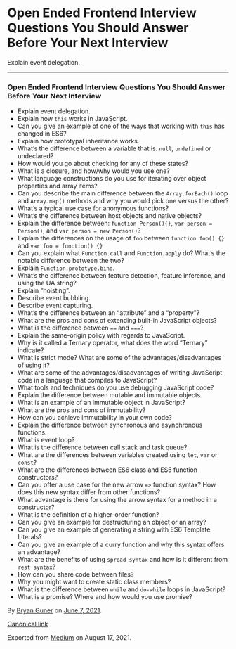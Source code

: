 Open Ended Frontend Interview Questions You Should Answer Before Your Next Interview
====================================================================================

Explain event delegation.

------------------------------------------------------------------------

### Open Ended Frontend Interview Questions You Should Answer Before Your Next Interview

-   <span id="b078">Explain event delegation.</span>
-   <span id="949e">Explain how `this` works in JavaScript.</span>
-   <span id="8cb9">Can you give an example of one of the ways that working with `this` has changed in ES6?</span>
-   <span id="47b9">Explain how prototypal inheritance works.</span>
-   <span id="beed">What’s the difference between a variable that is: `null`, `undefined` or undeclared?</span>
-   <span id="5db2">How would you go about checking for any of these states?</span>
-   <span id="008e">What is a closure, and how/why would you use one?</span>
-   <span id="19aa">What language constructions do you use for iterating over object properties and array items?</span>
-   <span id="2757">Can you describe the main difference between the `Array.forEach()` loop and `Array.map()` methods and why you would pick one versus the other?</span>
-   <span id="b1f7">What’s a typical use case for anonymous functions?</span>
-   <span id="a0e5">What’s the difference between host objects and native objects?</span>
-   <span id="b6c8">Explain the difference between: `function Person(){}`, `var person = Person()`, and `var person = new Person()`?</span>
-   <span id="b3d8">Explain the differences on the usage of `foo` between `function foo() {}` and `var foo = function() {}`</span>
-   <span id="87c0">Can you explain what `Function.call` and `Function.apply` do? What’s the notable difference between the two?</span>
-   <span id="604c">Explain `Function.prototype.bind`.</span>
-   <span id="65d9">What’s the difference between feature detection, feature inference, and using the UA string?</span>
-   <span id="022a">Explain “hoisting”.</span>
-   <span id="04c6">Describe event bubbling.</span>
-   <span id="ed30">Describe event capturing.</span>
-   <span id="7471">What’s the difference between an “attribute” and a “property”?</span>
-   <span id="c83d">What are the pros and cons of extending built-in JavaScript objects?</span>
-   <span id="8fbf">What is the difference between `==` and `===`?</span>
-   <span id="0901">Explain the same-origin policy with regards to JavaScript.</span>
-   <span id="fd25">Why is it called a Ternary operator, what does the word “Ternary” indicate?</span>
-   <span id="552f">What is strict mode? What are some of the advantages/disadvantages of using it?</span>
-   <span id="bf1a">What are some of the advantages/disadvantages of writing JavaScript code in a language that compiles to JavaScript?</span>
-   <span id="e73c">What tools and techniques do you use debugging JavaScript code?</span>
-   <span id="9623">Explain the difference between mutable and immutable objects.</span>
-   <span id="59bf">What is an example of an immutable object in JavaScript?</span>
-   <span id="ef26">What are the pros and cons of immutability?</span>
-   <span id="3309">How can you achieve immutability in your own code?</span>
-   <span id="f884">Explain the difference between synchronous and asynchronous functions.</span>
-   <span id="8e1c">What is event loop?</span>
-   <span id="b4f5">What is the difference between call stack and task queue?</span>
-   <span id="55a2">What are the differences between variables created using `let`, `var` or `const`?</span>
-   <span id="3b76">What are the differences between ES6 class and ES5 function constructors?</span>
-   <span id="5216">Can you offer a use case for the new arrow `=>` function syntax? How does this new syntax differ from other functions?</span>
-   <span id="2615">What advantage is there for using the arrow syntax for a method in a constructor?</span>
-   <span id="5576">What is the definition of a higher-order function?</span>
-   <span id="7c88">Can you give an example for destructuring an object or an array?</span>
-   <span id="d7a1">Can you give an example of generating a string with ES6 Template Literals?</span>
-   <span id="02c9">Can you give an example of a curry function and why this syntax offers an advantage?</span>
-   <span id="56b1">What are the benefits of using `spread syntax` and how is it different from `rest syntax`?</span>
-   <span id="adf2">How can you share code between files?</span>
-   <span id="3f18">Why you might want to create static class members?</span>
-   <span id="57e3">What is the difference between `while` and `do-while` loops in JavaScript?</span>
-   <span id="804a">What is a promise? Where and how would you use promise?</span>

By <a href="https://medium.com/@bryanguner" class="p-author h-card">Bryan Guner</a> on [June 7, 2021](https://medium.com/p/7c9722712521).

<a href="https://medium.com/@bryanguner/open-ended-frontend-interview-questions-you-should-answer-before-your-next-interview-7c9722712521" class="p-canonical">Canonical link</a>

Exported from [Medium](https://medium.com) on August 17, 2021.
